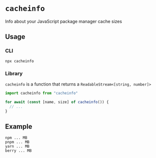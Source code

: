 # `cacheinfo`

Info about your JavaScript package manager cache sizes

## Usage

### CLI

```
npx cacheinfo
```

### Library

`cacheinfo` is a function that returns a `ReadableStream<[string, number]>`

```ts
import cacheinfo from "cacheinfo"

for await (const [name, size] of cacheinfo()) {
  // ...
}
```

## Example

```
npm ... MB
pnpm ... MB
yarn ... MB
berry ... MB
```
